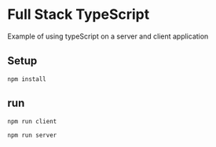 # Full Stack TypeScript

Example of using typeScript on a server and client application

## Setup

`npm install`

## run

`npm run client`

`npm run server`
